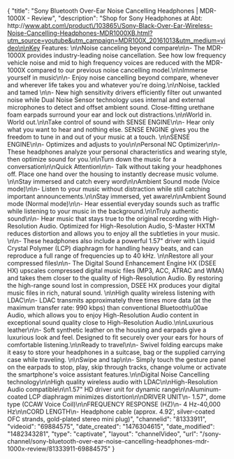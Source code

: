 {
    "title": "Sony Bluetooth Over-Ear Noise Cancelling Headphones | MDR-1000X - Review",
    "description": "Shop for Sony Headphones at Abt: http:\/\/www.abt.com\/product\/103865\/Sony-Black-Over-Ear-Wireless-Noise-Cancelling-Headphones-MDR1000XB.html?utm_source=youtube&utm_campaign=MDR100X_20161013&utm_medium=video\n\nKey Features: \n\nNoise canceling beyond compare\n\n- The MDR-1000X provides industry-leading noise cancellation. See how low frequency vehicle noise and mid to high frequency voices are reduced with the MDR-1000X compared to our previous noise cancelling model.\n\nImmerse yourself in music\n\n- Enjoy noise cancelling beyond compare, whenever and wherever life takes you and whatever you're doing.\n\nNoise, tackled and tamed \n\n- New high sensitivity drivers efficiently filter out unwanted noise while Dual Noise Sensor technology uses internal and external microphones to detect and offset ambient sound. Close-fitting urethane foam earpads surround your ear and lock out distractions.\n\nWorld in. World out.\n\nTake control of sound with SENSE ENGINE\n\n- Hear only what you want to hear and nothing else. SENSE ENGINE gives you the freedom to tune in and out of your music at a touch.  \n\nSENSE ENGINE\n\n- Optimizes and adjusts to you\n\nPersonal NC Optimizer\n\n- These headphones analyze your personal characteristics and wearing style, then optimize sound for you.\n\nTurn down the music for a conversation\n\nQuick Attention\n\n- Talk without taking your headphones off. Place one hand over the housing to instantly decrease music volume.    \n\nStay immersed and catch every word\n\nAmbient Sound mode (Voice mode)\n\n- Listen to your music without distraction while still catching important announcements.\n\nStay immersed, yet aware\n\nAmbient Sound mode (Normal mode)\n\n- Hear essential everyday sounds such as traffic while listening to your music in the background.\n\nTruly authentic sound\n\n- Hear music that stays true to the original recording with High-Resolution Audio. Optimized for High-Resolution Audio, S-Master HXTM reduces distortion and allows you to enjoy all the subtleties in your music. \n\n- These headphones also include a powerful 1.57\" driver with Liquid Crystal Polymer (LCP) diaphragm for handling heavy beats, and can reproduce a full range of frequencies up to 40 kHz. \n\nRestore all your compressed files\n\n- The Digital Sound Enhancement Engine HX (DSEE HX) upscales compressed digital music files (MP3, ACC, ATRAC and WMA) and takes them closer to the quality of High-Resolution Audio. By restoring the high-range sound lost in compression, DSEE HX produces your digital music files in rich, natural sound. \n\nHigh quality wireless listening with LDAC\n\n- LDAC transmits approximately three times more data (at the maximum transfer rate: 990 kbps) than conventional Bluetooth\u00ae Audio, which allows you to enjoy High-Resolution Audio content in exceptional sound quality close to High-Resolution Audio.\n\nLuxurious leather\n\n- Soft synthetic leather on the housing and earpads give a luxurious look and feel. Designed to fit securely over your ears for hours of comfortable listening.\n\nReady to travel\n\n- Swivel folding earcups make it easy to store your headphones in a suitcase, bag or the supplied carrying case while traveling.  \n\nSwipe and tap\n\n- Simply touch the gesture panel on the earpads to stop, play, skip through tracks, change volume or activate the smartphone's voice assistant features.\n\nDigital Noise Cancelling technology\n\nHigh quality wireless audio with LDAC\n\nHigh-Resolution Audio compatible\n\n1.57\" HD driver unit for dynamic range\n\nAluminum-coated LCP diaphragm minimizes distortion\n\nDRIVER UNIT\n-  1.57\", dome type (CCAW Voice Coil)\n\nFREQUENCY RESPONSE (HZ)\n- 4 Hz-40,000 Hz\n\nCORD LENGTH\n- Headphone cable (approx. 4.92', silver-coated OFC strands, gold-plated stereo mini plug)",
    "channelid": "81333911",
    "videoid": "69884575",
    "date_created": "1476304615",
    "date_modified": "1482343281",
    "type": "captivate",
    "layout": "channelVideo",
    "url": "\/sony-channel\/sony-bluetooth-over-ear-noise-cancelling-headphones-mdr-1000x-review\/81333911-69884575"
}